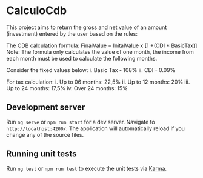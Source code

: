 # CalculoCdb

This project aims to return the gross and net value of an amount (investment) entered by the user based on the rules:

The CDB calculation formula:
FinalValue = InitalValue x [1 +(CDI * BasicTax)]
Note: The formula only calculates the value of one month, the income from each month must be used to calculate the following months.

Consider the fixed values below: 
i. Basic Tax - 108%
ii. CDI - 0.09%

For tax calculation:
i. Up to 06 months: 22,5%
ii. Up to 12 months: 20%
iii. Up to 24 months: 17,5%
iv. Over 24 months: 15%

## Development server

Run `ng serve` or `npm run start` for a dev server. Navigate to `http://localhost:4200/`. The application will automatically reload if you change any of the source files.

## Running unit tests

Run `ng test` or `npm run test` to execute the unit tests via [Karma](https://karma-runner.github.io).

